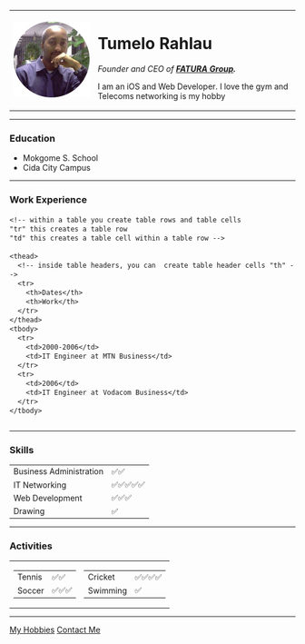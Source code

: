 <!DOCTYPE html>
<html lang="en" dir="ltr">

<head>
  <meta charset="utf-8">
  <!--the next 3 meta elements are used by search engines to index your site with the right info -->
  <meta name="description" content="This Is a Basic Site Designed Using HTML">
  <meta name="keywords" content="HTML">
  <meta name="author" content="Tumelo Rahlau">
  <title>🚩Tumelo's Personal Site</title>
</head>

<body>
  <!-- below table allows you to put the picture in one cell and the text in the other cell -->
  <!-- cellspacing allows for space between the picture and the text -->
  <table cellspacing="20">
    <tr>
      <td>
        <!-- you can add an image from a site by getting an image source link or just upload an image on your HTML project file -->
        <img src="image/me.png" alt="Tumelo's Profile Pic">
      </td>
      <td>
        <h1>Tumelo Rahlau</h1>
        <!-- it's good practice to use "em" instead of "i" for italics -->
        <!-- it's good practice to use "strong" instead of "b" for bold -->
        <p><em>Founder and CEO of <strong><a href="https://www.linkedin.com/feed/">FATURA Group</a>.</strong></em></p>
        <p>I am an iOS and Web Developer. I love the gym and Telecoms networking is my hobby</p>
      </td>
    </tr>
  </table>

  <hr>

  <h3>Education</h3>
  <!-- "ul" and "li" enables you to create bullet points -->
  <ul>
    <li>Mokgome S. School</li>
    <li>Cida City Campus</li>
  </ul>

  <hr>

  <h3>Work Experience</h3>
  <table cellspacing="10">
    <!-- tables have table headers "thead", table footers "tfoot" and table body "tbody" -->

    <!-- within a table you create table rows and table cells
    "tr" this creates a table row
    "td" this creates a table cell within a table row -->

    <thead>
      <!-- inside table headers, you can  create table header cells "th" -->
      <tr>
        <th>Dates</th>
        <th>Work</th>
      </tr>
    </thead>
    <tbody>
      <tr>
        <td>2000-2006</td>
        <td>IT Engineer at MTN Business</td>
      </tr>
      <tr>
        <td>2006</td>
        <td>IT Engineer at Vodacom Business</td>
      </tr>
    </tbody>
  </table>

  <hr>

  <h3>Skills</h3>
  <!-- this table does hot have table headings -->
  <table cellspacing="10">
    <tr>
      <td>Business Administration</td>
      <td>✅✅</td>
    </tr>
    <tr>
      <td>IT Networking</td>
      <td>✅✅✅✅✅</td>
    </tr>
    <tr>
      <td>Web Development</td>
      <td>✅✅✅</td>
    </tr>
    <tr>
      <td>Drawing</td>
      <td>✅</td>
    </tr>
  </table>

  <hr>

  <h3>Activities</h3>
  <!-- this creates nested tables, example this is 2 tables within a table-->
  <table cellspacing="10">
    <tr>
      <td>
        <table>
          <tr>
            <td>Tennis</td>
            <td>✅✅</td>
          </tr>
          <tr>
            <td>Soccer</td>
            <td>✅✅✅</td>
          </tr>
        </table>
      </td>
      <td>
        <table>
          <tr>
            <td>Cricket</td>
            <td>✅✅✅✅</td>
          </tr>
          <tr>
            <td>Swimming</td>
            <td>✅</td>
          </tr>
        </table>
      </td>
    </tr>
  </table>

  <hr>

  <a href="hobbies.html">My Hobbies</a></h3>
  <a href="contact-me.html">Contact Me</a></h3>

</body>

</html>
